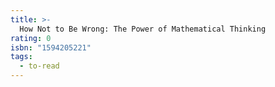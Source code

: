 ```yaml
---
title: >-
  How Not to Be Wrong: The Power of Mathematical Thinking
rating: 0
isbn: "1594205221"
tags:
  - to-read
---
```


